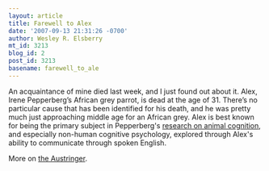 ```yaml
---
layout: article
title: Farewell to Alex
date: '2007-09-13 21:31:26 -0700'
author: Wesley R. Elsberry
mt_id: 3213
blog_id: 2
post_id: 3213
basename: farewell_to_ale
---
```

An acquaintance of mine died last week, and I just found out about it. Alex, Irene Pepperberg’s African grey parrot, is dead at the age of 31. There’s no particular cause that has been identified for his death, and he was pretty much just approaching middle age for an African grey. Alex is best known for being the primary subject in Pepperberg's [research on animal cognition](http://www.alexfoundation.org/), and especially non-human cognitive psychology, explored through Alex's ability to communicate through spoken English.

More on [the Austringer](http://austringer.net/wp/index.php/2007/09/13/farewell-to-alex/).
